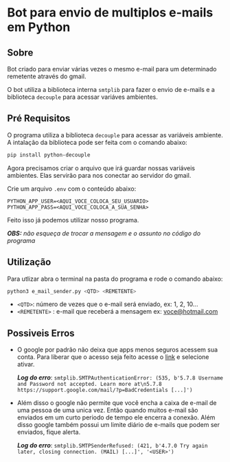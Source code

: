 # Bot para envio de multiplos e-mails em Python

## Sobre 

Bot criado para enviar várias vezes o mesmo e-mail para um determinado remetente através do gmail.

O bot utiliza a biblioteca interna `smtplib` para fazer o envio de e-mails e a biblioteca `decouple` para acessar variáves ambientes.

## Pré Requisitos

O programa utiliza a biblioteca `decouple` para acessar as variáveis ambiente. A intalação da biblioteca pode ser feita com o comando abaixo:

```bash
pip install python-decouple
```



Agora precisamos criar o arquivo que irá guardar nossas variáveis ambientes. Elas servirão para nos conectar ao servidor do gmail.

Crie um arquivo `.env` com o conteúdo abaixo:

````
PYTHON_APP_USER=<AQUI_VOCE_COLOCA_SEU_USUARIO>
PYTHON_APP_PASS=<AQUI_VOCE_COLOCA_A_SUA_SENHA>
````

Feito isso já podemos utilizar nosso programa.

_**OBS:** não esqueça de trocar a mensagem e o assunto no código do programa_

## Utilização

Para utlizar abra o terminal na pasta do programa e rode o comando abaixo:

```bash
python3 e_mail_sender.py <QTD> <REMETENTE>
```

- `<QTD>`: número de vezes que o e-mail será enviado, ex: 1, 2, 10...
- `<REMETENTE>` : e-mail que receberá a mensagem ex: voce@hotmail.com

## Possiveis Erros

- O google por padrão não deixa que apps menos seguros acessem sua conta. Para liberar que o acesso seja feito acesse o [link](myaccount.google.com/u/0/) e selecione ativar. 

  _**Log do erro**_: `smtplib.SMTPAuthenticationError: (535, b'5.7.8 Username and Password not accepted. Learn more at\n5.7.8  https://support.google.com/mail/?p=BadCredentials [...]')`

  

- Além disso o google não permite que você encha a caixa de e-mail de uma pessoa de uma unica vez. Então quando muitos e-mail são enviados em um curto periodo de tempo ele encerra a conexão. Além disso google também possui um limite diário de e-mails que podem ser enviados, fique alerta.

  _**Log do erro**_: `smtplib.SMTPSenderRefused: (421, b'4.7.0 Try again later, closing connection. (MAIL) [...]', '<USER>')`

